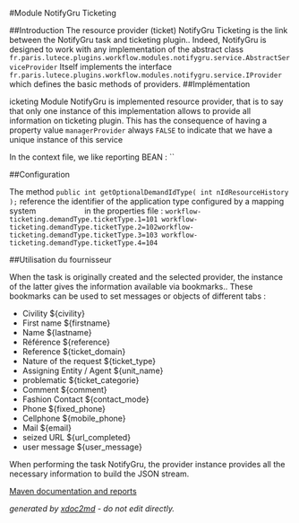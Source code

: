
#Module NotifyGru Ticketing

##Introduction
The resource provider (ticket) NotifyGru Ticketing is the link between the NotifyGru task and ticketing plugin.. Indeed, NotifyGru is designed to work with any implementation of the abstract class `fr.paris.lutece.plugins.workflow.modules.notifygru.service.AbstractServiceProvider` Itself implements the interface `fr.paris.lutece.plugins.workflow.modules.notifygru.service.IProvider` which defines the basic methods of providers.
##Implémentation

icketing Module NotifyGru is implemented resource provider, that is to say that only one instance of this implementation allows to provide all information on ticketing plugin. This has the consequence of having a property value `managerProvider` always `FALSE` to indicate that we have a unique instance of this service

In the context file, we like reporting BEAN : `` 

##Configuration

The method `public int getOptionalDemandIdType( int nIdResourceHistory );` reference the identifier of the application type configured by a mapping system                      in the properties file : `workflow-ticketing.demandType.ticketType.1=101 workflow-ticketing.demandType.ticketType.2=102workflow-ticketing.demandType.ticketType.3=103 workflow-ticketing.demandType.ticketType.4=104` 



##Utilisation du fournisseur

When the task is originally created and the selected provider, the instance of the latter gives the information available via bookmarks.. These bookmarks can be used to set messages or objects of different tabs :

 
* Civility ${civility}
* First name ${firstname}
* Name ${lastname}
* Référence ${reference}
* Reference ${ticket_domain}
* Nature of the request ${ticket_type}
* Assigning Entity / Agent ${unit_name}
* problematic ${ticket_categorie}
* Comment ${comment}
* Fashion Contact ${contact_mode}
* Phone ${fixed_phone}
* Cellphone ${mobile_phone}
* Mail ${email}
* seized URL ${url_completed}
* user message ${user_message}

When performing the task NotifyGru, the provider instance provides all the necessary information to build the JSON stream.


[Maven documentation and reports](http://dev.lutece.paris.fr/plugins/module-notifygru-ticketing/)



 *generated by [xdoc2md](https://github.com/lutece-platform/tools-maven-xdoc2md-plugin) - do not edit directly.*